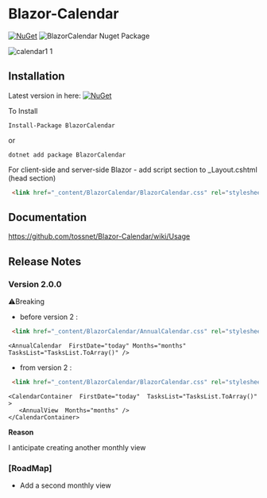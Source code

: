 # Blazor-Calendar
[![NuGet](https://img.shields.io/nuget/v/BlazorCalendar.svg)](https://www.nuget.org/packages/BlazorCalendar/)  ![BlazorCalendar Nuget Package](https://img.shields.io/nuget/dt/BlazorCalendar)


![calendar1 1](https://user-images.githubusercontent.com/3845786/158025251-302fbbb7-694b-4d9c-8355-9bafe1f24486.gif)



## Installation
Latest version in here: [![NuGet](https://img.shields.io/nuget/v/BlazorCalendar.svg)](https://www.nuget.org/packages/BlazorCalendar/) 

To Install

```
Install-Package BlazorCalendar
```
or
```
dotnet add package BlazorCalendar
```
For client-side and server-side Blazor - add script section to _Layout.cshtml (head section)

```html
 <link href="_content/BlazorCalendar/BlazorCalendar.css" rel="stylesheet" />
```

## Documentation
https://github.com/tossnet/Blazor-Calendar/wiki/Usage


## <a name="ReleaseNotes"></a>Release Notes

### Version 2.0.0
⚠️Breaking


* before version 2 :
```html
 <link href="_content/BlazorCalendar/AnnualCalendar.css" rel="stylesheet" />
```

```razor
<AnnualCalendar  FirstDate="today" Months="months"  TasksList="TasksList.ToArray()" />
```

* from version 2 :
```html
 <link href="_content/BlazorCalendar/BlazorCalendar.css" rel="stylesheet" />
```

```razor
<CalendarContainer  FirstDate="today"  TasksList="TasksList.ToArray()" >
   <AnnualView  Months="months" />
</CalendarContainer>
```

  **Reason**
  
  I anticipate creating another monthly view 

### [RoadMap]

* Add a second monthly view
